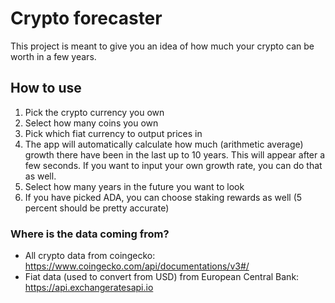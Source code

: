 # Crypto forecaster
This project is meant to give you an idea of how much your crypto can be worth in a few years.

## How to use
1. Pick the crypto currency you own
2. Select how many coins you own
3. Pick which fiat currency to output prices in
4. The app will automatically calculate how much (arithmetic average) growth there have been in the last up to 10 years. This will appear after a few seconds. If you want to input your own growth rate, you can do that as well.
5. Select how many years in the future you want to look
6. If you have picked ADA, you can choose staking rewards as well (5 percent should be pretty accurate)

### Where is the data coming from?
- All crypto data from coingecko: https://www.coingecko.com/api/documentations/v3#/
- Fiat data (used to convert from USD) from European Central Bank: https://api.exchangeratesapi.io

